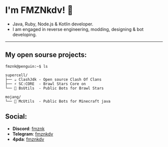 # I'm **FMZNkdv**! 🥞
- Java, Ruby, Node.js & Kotlin developer.
- I am engaged in reverse engineering, modding, designing & bot developing.
------

## My open sourse projects:
```
fmznk@penguin:~$ ls
```
```
supercell/
├── ☕ ClashJdk - Open source Clash Of Clans
├── ⚡ SC:CORE  - Brawl Stars Core on
└── 🤖 BsUtils  - Public Bots for Brawl Stars

mojang/
└── 🧱 McUtils  - Public Bots for Minecraft java
```

## Social:
- **Discord**: [fmznk](https://discord.com/users/815240398477721623)
- **Telegram**: [fmznkdv](https://t.me/fmznkdv)
- **4pda**: [fmznkdv](https://4pda.to/forum/index.php?showuser=12132257)
